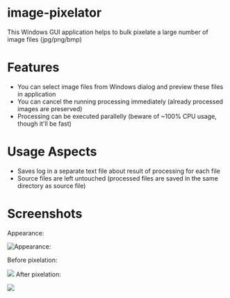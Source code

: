 # image-pixelator
This Windows GUI application helps to bulk pixelate a large number of image files (jpg/png/bmp)

# Features
- You can select image files from Windows dialog and preview these files in application
- You can cancel the running processing immediately (already processed images are preserved)
- Processing can be executed parallelly (beware of ~100% CPU usage, though it'll be fast)

# Usage Aspects
- Saves log in a separate text file about result of processing for each file
- Source files are left untouched (processed files are saved in the same directory as source file)
# Screenshots
Appearance: 

![Appearance:](https://img.vim-cn.com/2d/f4bf2c915699759d0ceb606d4b1118f3c7b788.png)

Before pixelation: 

![](https://img.vim-cn.com/bc/d4cc6e3a61cf5d8f63aac7a978bc5974094cf3.jpg)
After pixelation:

![](https://img.vim-cn.com/36/2c809b8d2838fd8b3d421bc7fe376dbcbc1df0.png)
